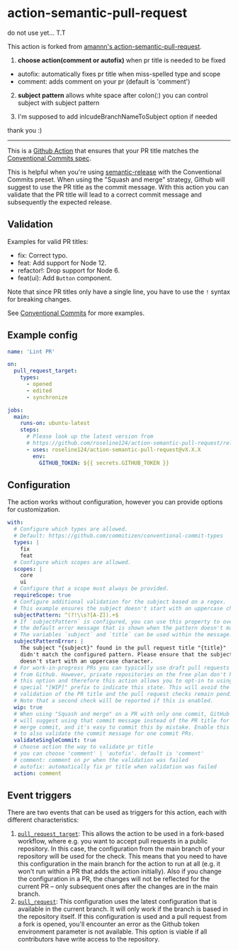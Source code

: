 # action-semantic-pull-request

do not use yet... T.T

This action is forked from [amannn's action-semantic-pull-request](https://github.com/amannn/action-semantic-pull-request).

1. **choose action(comment or autofix)** when pr title is needed to be fixed

- autofix: automatically fixes pr title when miss-spelled type and scope
- comment: adds comment on your pr (default is 'comment')

2. **subject pattern** allows white space after colon(:)
   you can control subject with subject pattern

3. I'm supposed to add inlcudeBranchNameToSubject option if needed

thank you :)

---

This is a [Github Action](https://github.com/features/actions) that ensures that your PR title matches the [Conventional Commits spec](https://www.conventionalcommits.org/).

This is helpful when you're using [semantic-release](https://github.com/semantic-release/semantic-release) with the Conventional Commits preset. When using the "Squash and merge" strategy, Github will suggest to use the PR title as the commit message. With this action you can validate that the PR title will lead to a correct commit message and subsequently the expected release.

## Validation

Examples for valid PR titles:

- fix: Correct typo.
- feat: Add support for Node 12.
- refactor!: Drop support for Node 6.
- feat(ui): Add `Button` component.

Note that since PR titles only have a single line, you have to use the `!` syntax for breaking changes.

See [Conventional Commits](https://www.conventionalcommits.org/) for more examples.

## Example config

```yml
name: 'Lint PR'

on:
  pull_request_target:
    types:
      - opened
      - edited
      - synchronize

jobs:
  main:
    runs-on: ubuntu-latest
    steps:
      # Please look up the latest version from
      # https://github.com/roseline124/action-semantic-pull-request/releases
      - uses: roseline124/action-semantic-pull-request@vX.X.X
        env:
          GITHUB_TOKEN: ${{ secrets.GITHUB_TOKEN }}
```

## Configuration

The action works without configuration, however you can provide options for customization.

```yml
with:
  # Configure which types are allowed.
  # Default: https://github.com/commitizen/conventional-commit-types
  types: |
    fix
    feat
  # Configure which scopes are allowed.
  scopes: |
    core
    ui
  # Configure that a scope must always be provided.
  requireScope: true
  # Configure additional validation for the subject based on a regex.
  # This example ensures the subject doesn't start with an uppercase character.
  subjectPattern: ^(?!\\s?[A-Z]).+$
  # If `subjectPattern` is configured, you can use this property to override
  # the default error message that is shown when the pattern doesn't match.
  # The variables `subject` and `title` can be used within the message.
  subjectPatternError: |
    The subject "{subject}" found in the pull request title "{title}"
    didn't match the configured pattern. Please ensure that the subject
    doesn't start with an uppercase character.
  # For work-in-progress PRs you can typically use draft pull requests
  # from Github. However, private repositories on the free plan don't have
  # this option and therefore this action allows you to opt-in to using the
  # special "[WIP]" prefix to indicate this state. This will avoid the
  # validation of the PR title and the pull request checks remain pending.
  # Note that a second check will be reported if this is enabled.
  wip: true
  # When using "Squash and merge" on a PR with only one commit, GitHub
  # will suggest using that commit message instead of the PR title for the
  # merge commit, and it's easy to commit this by mistake. Enable this option
  # to also validate the commit message for one commit PRs.
  validateSingleCommit: true
  # choose action the way to validate pr title
  # you can choose 'comment' | 'autofix'. default is 'comment'
  # comment: comment on pr when the validation was failed
  # autofix: automatically fix pr title when validation was failed
  action: comment
```

## Event triggers

There are two events that can be used as triggers for this action, each with different characteristics:

1. [`pull_request_target`](https://docs.github.com/en/actions/reference/events-that-trigger-workflows#pull_request_target): This allows the action to be used in a fork-based workflow, where e.g. you want to accept pull requests in a public repository. In this case, the configuration from the main branch of your repository will be used for the check. This means that you need to have this configuration in the main branch for the action to run at all (e.g. it won't run within a PR that adds the action initially). Also if you change the configuration in a PR, the changes will not be reflected for the current PR – only subsequent ones after the changes are in the main branch.
2. [`pull_request`](https://docs.github.com/en/actions/reference/events-that-trigger-workflows#pull_request): This configuration uses the latest configuration that is available in the current branch. It will only work if the branch is based in the repository itself. If this configuration is used and a pull request from a fork is opened, you'll encounter an error as the Github token environment parameter is not available. This option is viable if all contributors have write access to the repository.
